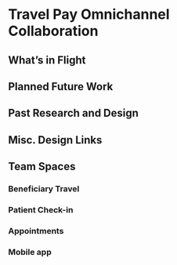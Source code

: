 # Travel Pay Omnichannel Collaboration 


## What’s in Flight


## Planned Future Work 


## Past Research and Design


## Misc. Design Links


## Team Spaces 


### Beneficiary Travel


### Patient Check-in


### Appointments 


### Mobile app 


